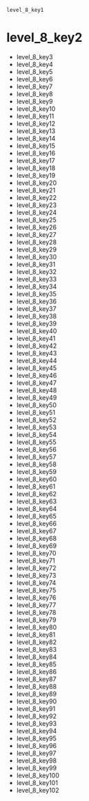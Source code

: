 ```ngMeta
level_8_key1
```
# level_8_key2
- level_8_key3
- level_8_key4
- level_8_key5
- level_8_key6
- level_8_key7
- level_8_key8
- level_8_key9
- level_8_key10
- level_8_key11
- level_8_key12
- level_8_key13
- level_8_key14
- level_8_key15
- level_8_key16
- level_8_key17
- level_8_key18
- level_8_key19
- level_8_key20
- level_8_key21
- level_8_key22
- level_8_key23
- level_8_key24
- level_8_key25
- level_8_key26
- level_8_key27
- level_8_key28
- level_8_key29
- level_8_key30
- level_8_key31
- level_8_key32
- level_8_key33
- level_8_key34
- level_8_key35
- level_8_key36
- level_8_key37
- level_8_key38
- level_8_key39
- level_8_key40
- level_8_key41
- level_8_key42
- level_8_key43
- level_8_key44
- level_8_key45
- level_8_key46
- level_8_key47
- level_8_key48
- level_8_key49
- level_8_key50
- level_8_key51
- level_8_key52
- level_8_key53
- level_8_key54
- level_8_key55
- level_8_key56
- level_8_key57
- level_8_key58
- level_8_key59
- level_8_key60
- level_8_key61
- level_8_key62
- level_8_key63
- level_8_key64
- level_8_key65
- level_8_key66
- level_8_key67
- level_8_key68
- level_8_key69
- level_8_key70
- level_8_key71
- level_8_key72
- level_8_key73
- level_8_key74
- level_8_key75
- level_8_key76
- level_8_key77
- level_8_key78
- level_8_key79
- level_8_key80
- level_8_key81
- level_8_key82
- level_8_key83
- level_8_key84
- level_8_key85
- level_8_key86
- level_8_key87
- level_8_key88
- level_8_key89
- level_8_key90
- level_8_key91
- level_8_key92
- level_8_key93
- level_8_key94
- level_8_key95
- level_8_key96
- level_8_key97
- level_8_key98
- level_8_key99
- level_8_key100
- level_8_key101
- level_8_key102
